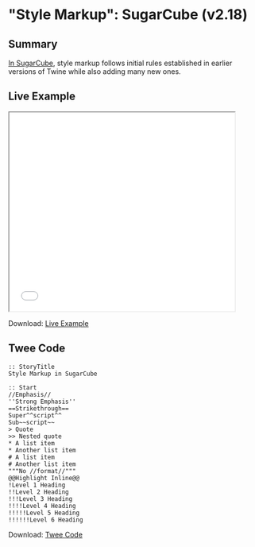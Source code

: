 # "Style Markup": SugarCube (v2.18)

## Summary

[In SugarCube](http://www.motoslave.net/sugarcube/2/docs/markup.html#basic-formatting), style markup follows initial rules established in earlier versions of Twine while also adding many new ones.

## Live Example

<section>
<iframe src="sugarcube_markup_example.html" height=400 width=90%></iframe>

Download: <a href="sugarcube_markup_example.html" target="_blank">Live Example</a>
</section>

## Twee Code

```twee
:: StoryTitle
Style Markup in SugarCube

:: Start
//Emphasis//
''Strong Emphasis''
==Strikethrough==
Super^^script^^
Sub~~script~~
> Quote
>> Nested quote
* A list item
* Another list item
# A list item
# Another list item
"""No //format//"""
@@Highlight Inline@@
!Level 1 Heading
!!Level 2 Heading
!!!Level 3 Heading
!!!!Level 4 Heading
!!!!!Level 5 Heading
!!!!!!Level 6 Heading
```

Download: <a href="sugarcube_markup_twee.txt" target="_blank">Twee Code</a>
